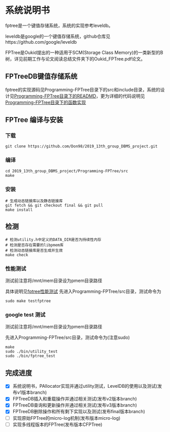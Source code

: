 # 系统说明书

fptree是一个键值存储系统，系统的实现参考leveldb。

leveldb是google的一个键值存储系统，github仓库见https://github.com/google/leveldb

FPTree是Oukid提出的一种适用于SCM(Storage Class Memory)的一类新型的B树，详见前期工作与论文阅读总结文件夹下的Oukid_FPTree.pdf论文。

## FPTreeDB键值存储系统
fptree的实现源码见Programming-FPTree目录下的src和include目录，系统的设计见[Programming-FPTree目录下的READMD](./Programming-FPTree/README.md)，更为详细的代码说明见[Programming-FPTree目录下的函数实现](./Programming-FPTree/函数实现.md)

## FPTree 编译与安装
### 下载
```
git clone https://github.com/Don98/2019_13th_group_DBMS_project.git
```
### 编译
```
cd 2019_13th_group_DBMS_project/Programming-FPTree/src
make
```
### 安装
```
# 生成动态链接库以及静态链接库
git fetch && git checkout final && git pull
make install
```
## 检测
```
# 检测utility.h中定义的DATA_DIR是否为持续性内存
# 检测是否存在需要的libpmem库
# 检测动态链接库是否生成并生效
make check
```
### 性能测试
测试前注意将/mnt/mem目录设为pmem目录路径

具体说明见[fptree性能测试](fptree性能测试.md)
先进入Programming-FPTree/src目录，测试命令为
```
sudo make testfptree
```

### google test 测试
测试前注意将/mnt/mem目录设为pmem目录路径

先进入Programming-FPTree/src目录，测试命令为(注意sudo)
```
make
sudo ./bin/utility_test
sudo ./bin/fptree_test
```

## 完成进度

- [x] 系统说明书，PAllocator实现并通过utility测试，LevelDB的使用以及测试(发布v1版本branch)
- [x] FPTreeDB插入和重载操作并通过相关测试(发布v2版本branch)
- [x] FPTreeDB查询和更新操作并通过相关测试(发布v3版本branch)
- [x] FPTreeDB删除操作和所有剩下实现以及测试(发布final版本branch)
- [ ] 实现原始FPTree的micro-log机制(发布版本micro-log)
- [ ] 实现多线程版本的FPTree(发布版本CFPTree)
